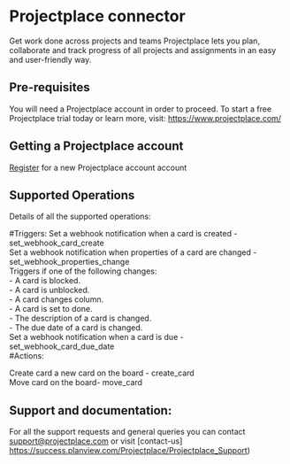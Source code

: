 # Projectplace connector

Get work done across projects and teams
Projectplace lets you plan, collaborate and track progress of all projects and assignments in an easy and user-friendly way.


## Pre-requisites
You will need a Projectplace account in order to proceed.
To start a free Projectplace trial today or learn more, visit: 
https://www.projectplace.com/



## Getting a Projectplace account
[Register](https://www.projectplace.com/) for a new Projectplace account account 


## Supported Operations
Details of all the supported operations:

#Triggers:
Set a webhook notification when a card is created - set_webhook_card_create\
Set a webhook notification when properties of a card are changed - set_webhook_properties_change\
    Triggers if one of the following changes:\
        - A card is blocked.\
        - A card is unblocked.\
        - A card changes column.\
        - A card is set to done.\
        - The description of a card is changed.\
        - The due date of a card is changed.\
Set a webhook notification when a card is due - set_webhook_card_due_date\
#Actions:

Create card a new card on the board - create_card\
Move card on the board- move_card

        
## Support and documentation: 
For all the support requests and general queries you can contact support@projectplace.com or visit [contact-us] https://success.planview.com/Projectplace/Projectplace_Support)